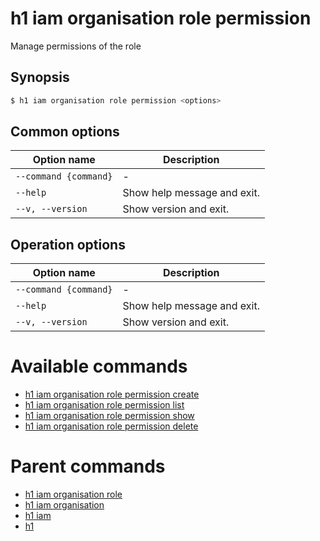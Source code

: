 
# h1 iam organisation role permission

Manage permissions of the role

## Synopsis

```bash
$ h1 iam organisation role permission <options>
```

## Common options

| Option name               | Description                 |
| ------------------------- | --------------------------- |
| ```--command {command}``` | -                           |
| ```--help```              | Show help message and exit. |
| ```--v, --version```      | Show version and exit.      |

## Operation options

| Option name               | Description                 |
| ------------------------- | --------------------------- |
| ```--command {command}``` | -                           |
| ```--help```              | Show help message and exit. |
| ```--v, --version```      | Show version and exit.      |

# Available commands

* [h1 iam organisation role permission create](./create/README.md)
* [h1 iam organisation role permission list](./list/README.md)
* [h1 iam organisation role permission show](./show/README.md)
* [h1 iam organisation role permission delete](./delete/README.md)

# Parent commands

* [h1 iam organisation role](./../README.md)
* [h1 iam organisation](./../../README.md)
* [h1 iam](./../../../README.md)
* [h1](./../../../../README.md)
